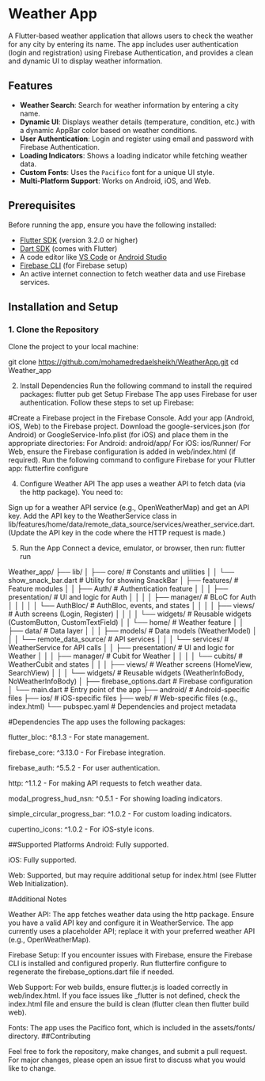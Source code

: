 # Weather App

A Flutter-based weather application that allows users to check the weather for any city by entering its name. The app includes user authentication (login and registration) using Firebase Authentication, and provides a clean and dynamic UI to display weather information.

## Features
- **Weather Search**: Search for weather information by entering a city name.
- **Dynamic UI**: Displays weather details (temperature, condition, etc.) with a dynamic AppBar color based on weather conditions.
- **User Authentication**: Login and register using email and password with Firebase Authentication.
- **Loading Indicators**: Shows a loading indicator while fetching weather data.
- **Custom Fonts**: Uses the `Pacifico` font for a unique UI style.
- **Multi-Platform Support**: Works on Android, iOS, and Web.


## Prerequisites
Before running the app, ensure you have the following installed:
- [Flutter SDK](https://flutter.dev/docs/get-started/install) (version 3.2.0 or higher)
- [Dart SDK](https://dart.dev/get-dart) (comes with Flutter)
- A code editor like [VS Code](https://code.visualstudio.com/) or [Android Studio](https://developer.android.com/studio)
- [Firebase CLI](https://firebase.google.com/docs/cli) (for Firebase setup)
- An active internet connection to fetch weather data and use Firebase services.

## Installation and Setup

### 1. Clone the Repository
Clone the project to your local machine:

git clone <https://github.com/mohamedredaelsheikh/WeatherApp.git>
cd Weather_app

2. Install Dependencies
Run the following command to install the required packages:
flutter pub get
Setup Firebase
The app uses Firebase for user authentication. Follow these steps to set up Firebase:

#Create a Firebase project in the Firebase Console.
Add your app (Android, iOS, Web) to the Firebase project.
Download the google-services.json (for Android) or GoogleService-Info.plist (for iOS) and place them in the appropriate directories:
For Android: android/app/
For iOS: ios/Runner/
For Web, ensure the Firebase configuration is added in web/index.html (if required).
Run the following command to configure Firebase for your Flutter app:
flutterfire configure

4. Configure Weather API
The app uses a weather API to fetch data (via the http package). You need to:

Sign up for a weather API service (e.g., OpenWeatherMap) and get an API key.
Add the API key to the WeatherService class in lib/features/home/data/remote_data_source/services/weather_service.dart. (Update the API key in the code where the HTTP request is made.)

5. Run the App
Connect a device, emulator, or browser, then run:
flutter run

Weather_app/
├── lib/
│   ├── core/                           # Constants and utilities
│   │   └── show_snack_bar.dart         # Utility for showing SnackBar
│   ├── features/                       # Feature modules
│   │   ├── Auth/                       # Authentication feature
│   │   │   ├── presentation/           # UI and logic for Auth
│   │   │   │   ├── manager/            # BLoC for Auth
│   │   │   │   │   └── AuthBloc/       # AuthBloc, events, and states
│   │   │   │   ├── views/              # Auth screens (Login, Register)
│   │   │   │   └── widgets/            # Reusable widgets (CustomButton, CustomTextField)
│   │   └── home/                       # Weather feature
│   │       ├── data/                   # Data layer
│   │       │   ├── models/             # Data models (WeatherModel)
│   │       │   └── remote_data_source/ # API services
│   │       │       └── services/       # WeatherService for API calls
│   │       ├── presentation/           # UI and logic for Weather
│   │       │   ├── manager/            # Cubit for Weather
│   │       │   │   └── cubits/         # WeatherCubit and states
│   │       │   ├── views/              # Weather screens (HomeView, SearchView)
│   │       │   └── widgets/            # Reusable widgets (WeatherInfoBody, NoWeatherInfoBody)
│   ├── firebase_options.dart           # Firebase configuration
│   └── main.dart                       # Entry point of the app
├── android/                            # Android-specific files
├── ios/                                # iOS-specific files
├── web/                                # Web-specific files (e.g., index.html)
└── pubspec.yaml                        # Dependencies and project metadata


#Dependencies
The app uses the following packages:

flutter_bloc: ^8.1.3 - For state management.

firebase_core: ^3.13.0 - For Firebase integration.

firebase_auth: ^5.5.2 - For user authentication.

http: ^1.1.2 - For making API requests to fetch weather data.

modal_progress_hud_nsn: ^0.5.1 - For showing loading indicators.



simple_circular_progress_bar: ^1.0.2 - For custom loading indicators.

cupertino_icons: ^1.0.2 - For iOS-style icons.

##Supported Platforms
Android: Fully supported.

iOS: Fully supported.

Web: Supported, but may require additional setup for index.html (see Flutter Web Initialization).

#Additional Notes

Weather API: The app fetches weather data using the http package. Ensure you have a valid API key and configure it in WeatherService. The app currently uses a placeholder API; replace it with your preferred 
weather API (e.g., OpenWeatherMap).

Firebase Setup: If you encounter issues with Firebase, ensure the Firebase CLI is installed and configured properly. Run flutterfire configure to regenerate the firebase_options.dart file if needed.

Web Support: For web builds, ensure flutter.js is loaded correctly in web/index.html. If you face issues like _flutter is not defined, check the index.html file and ensure the build is clean (flutter clean then flutter build web).

Fonts: The app uses the Pacifico font, which is included in the assets/fonts/ directory.
##Contributing

Feel free to fork the repository, make changes, and submit a pull request. For major changes, please open an issue first to discuss what you would like to change.
